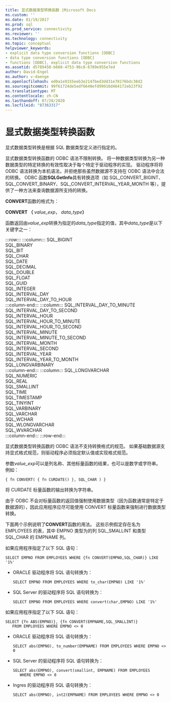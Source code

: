 ```yaml
---
title: 显式数据类型转换函数 |Microsoft Docs
ms.custom: ''
ms.date: 01/19/2017
ms.prod: sql
ms.prod_service: connectivity
ms.reviewer: ''
ms.technology: connectivity
ms.topic: conceptual
helpviewer_keywords:
- explicit data type conversion functions [ODBC]
- data type conversion functions [ODBC]
- functions [ODBC], explicit data type conversion functions
ms.assetid: d5789450-b668-4753-96c8-6789e955e7ed
author: David-Engel
ms.author: v-daenge
ms.openlocfilehash: ed0a1e9155eeb3e2147bed3dd31e78176bdc38d2
ms.sourcegitcommit: 99f61724de5edf6640efd99916d464172eb23f92
ms.translationtype: MT
ms.contentlocale: zh-CN
ms.lasthandoff: 07/28/2020
ms.locfileid: "87363317"
---
```

# <a name="explicit-data-type-conversion-function"></a>显式数据类型转换函数
显式数据类型转换是根据 SQL 数据类型定义进行指定的。  
  
 显式数据类型转换函数的 ODBC 语法不限制转换。 将一种数据类型转换为另一种数据类型的特定转换的有效性取决于每个特定于驱动程序的实现。 驱动程序将将 ODBC 语法转换为本机语法，并拒绝那些虽然数据源不支持在 ODBC 语法中合法的转换。 ODBC 函数**SQLGetInfo**具有转换选项（如 SQL_CONVERT_BIGINT、SQL_CONVERT_BINARY、SQL_CONVERT_INTERVAL_YEAR_MONTH 等），提供了一种方法来查询数据源所支持的转换。  
  
 **CONVERT**函数的格式为：  
  
 **CONVERT （** _value_exp_， _data_type_**）**  
  
 函数返回由*value_exp*转换为指定的*data_type*指定的值，其中*data_type*是以下关键字之一：  

:::row:::
    :::column:::
        SQL_BIGINT  
        SQL_BINARY  
        SQL_BIT  
        SQL_CHAR  
        SQL_DATE  
        SQL_DECIMAL  
        SQL_DOUBLE  
        SQL_FLOAT  
        SQL_GUID  
        SQL_INTEGER  
        SQL_INTERVAL_DAY  
        SQL_INTERVAL_DAY_TO_HOUR  
    :::column-end:::
    :::column:::
        SQL_INTERVAL_DAY_TO_MINUTE  
        SQL_INTERVAL_DAY_TO_SECOND  
        SQL_INTERVAL_HOUR  
        SQL_INTERVAL_HOUR_TO_MINUTE  
        SQL_INTERVAL_HOUR_TO_SECOND  
        SQL_INTERVAL_MINUTE  
        SQL_INTERVAL_MINUTE_TO_SECOND  
        SQL_INTERVAL_MONTH  
        SQL_INTERVAL_SECOND  
        SQL_INTERVAL_YEAR  
        SQL_INTERVAL_YEAR_TO_MONTH  
        SQL_LONGVARBINARY  
    :::column-end:::
    :::column:::
        SQL_LONGVARCHAR  
        SQL_NUMERIC  
        SQL_REAL  
        SQL_SMALLINT  
        SQL_TIME  
        SQL_TIMESTAMP  
        SQL_TINYINT  
        SQL_VARBINARY  
        SQL_VARCHAR  
        SQL_WCHAR  
        SQL_WLONGVARCHAR  
        SQL_WVARCHAR  
    :::column-end:::
:::row-end:::

 显式数据类型转换函数的 ODBC 语法不支持转换格式的规范。 如果基础数据源支持显式格式规范，则驱动程序必须指定默认值或实现格式规范。  
  
 参数*value_exp*可以是列名称、其他标量函数的结果，也可以是数字或字符串。 例如：  
  
```  
{ fn CONVERT( { fn CURDATE() }, SQL_CHAR ) }  
```  
  
 将 CURDATE 标量函数的输出转换为字符串。  
  
 由于 ODBC 不会对标量函数的返回值强制使用数据类型（因为函数通常是特定于数据源的），因此应用程序应尽可能使用 CONVERT 标量函数来强制进行数据类型转换。  
  
 下面两个示例说明了**CONVERT**函数的用法。 这些示例假定存在名为 EMPLOYEES 的表，其中 EMPNO 类型为的列 SQL_SMALLINT 和类型 SQL_CHAR 的 EMPNAME 列。  
  
 如果应用程序指定了以下 SQL 语句：  
  
```  
SELECT EMPNO FROM EMPLOYEES WHERE {fn CONVERT(EMPNO,SQL_CHAR)} LIKE '1%'  
```  
  
-   ORACLE 驱动程序将 SQL 语句转换为：  
  
    ```  
    SELECT EMPNO FROM EMPLOYEES WHERE to_char(EMPNO) LIKE '1%'  
    ```  
  
-   SQL Server 的驱动程序将 SQL 语句转换为：  
  
    ```  
    SELECT EMPNO FROM EMPLOYEES WHERE convert(char,EMPNO) LIKE '1%'  
    ```  
  
 如果应用程序指定了以下 SQL 语句：  
  
```  
SELECT {fn ABS(EMPNO)}, {fn CONVERT(EMPNAME,SQL_SMALLINT)}  
   FROM EMPLOYEES WHERE EMPNO <> 0  
```  
  
-   ORACLE 驱动程序将 SQL 语句转换为：  
  
    ```  
    SELECT abs(EMPNO), to_number(EMPNAME) FROM EMPLOYEES WHERE EMPNO <> 0  
    ```  
  
-   SQL Server 的驱动程序将 SQL 语句转换为：  
  
    ```  
    SELECT abs(EMPNO), convert(smallint, EMPNAME) FROM EMPLOYEES  
       WHERE EMPNO <> 0  
    ```  
  
-   Ingres 的驱动程序将 SQL 语句转换为：  
  
    ```  
    SELECT abs(EMPNO), int2(EMPNAME) FROM EMPLOYEES WHERE EMPNO <> 0  
    ```
